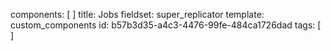 components: [ ]
title: Jobs
fieldset: super_replicator
template: custom_components
id: b57b3d35-a4c3-4476-99fe-484ca1726dad
tags: [ ]
